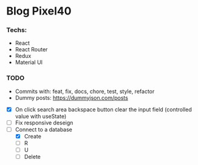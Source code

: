 # Blog Pixel40

### Techs:

- React
- React Router
- Redux
- Material UI

### TODO

- Commits with: feat, fix, docs, chore, test, style, refactor
- Dummy posts: https://dummyjson.com/posts
- [x] On click search area backspace button clear the input field (controlled value with useState)
- [ ] Fix responsive deseign
- [ ] Connect to a database
  - [x] Create
  - [ ] R
  - [ ] U
  - [ ] Delete
